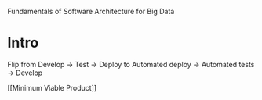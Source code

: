 Fundamentals of Software Architecture for Big Data

# Intro

Flip from Develop -> Test -> Deploy
to
Automated deploy -> Automated tests -> Develop

[[Minimum Viable Product]]